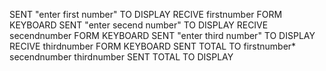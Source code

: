 SENT "enter first number" TO DISPLAY
RECIVE firstnumber FORM KEYBOARD
SENT "enter secend number" TO DISPLAY
RECIVE secendnumber FORM KEYBOARD
SENT "enter third number" TO DISPLAY
RECIVE thirdnumber FORM KEYBOARD
SENT TOTAL TO firstnumber* secendnumber thirdnumber
SENT TOTAL TO DISPLAY
